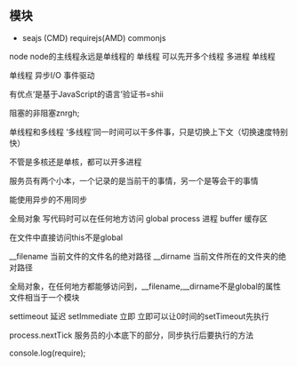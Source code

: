 ## 模块
- seajs (CMD) requirejs(AMD)
commonjs

node
node的主线程永远是单线程的
单线程 可以先开多个线程
多进程 单线程

单线程  异步I/O 事件驱动

有优点‘是基于JavaScript的语言’验证书=shii

阻塞的非阻塞znrgh;

单线程和多线程
‘多线程’同一时间可以干多件事，只是切换上下文（切换速度特别快）

不管是多核还是单核，都可以开多进程

服务员有两个小本，一个记录的是当前干的事情，另一个是等会干的事情

能使用异步的不用同步

全局对象
写代码时可以在任何地方访问
global
process 进程
buffer  缓存区

在文件中直接访问this不是global

__filename
当前文件的文件名的绝对路径
__dirname
当前文件所在的文件夹的绝对路径

全局对象，在任何地方都能够访问到，__filename,__dirname不是global的属性
文件相当于一个模块

settimeout  延迟
setImmediate 立即
立即可以让0时间的setTimeout先执行

process.nextTick
服务员的小本底下的部分，同步执行后要执行的方法

console.log(require);

